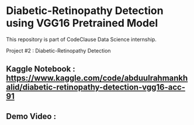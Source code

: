 # Diabetic-Retinopathy Detection using VGG16 Pretrained Model
This repository is part of CodeClause Data Science internship.

Project #2 : Diabetic-Retinopathy Detection

## Kaggle Notebook : https://www.kaggle.com/code/abduulrahmankhalid/diabetic-retinopathy-detection-vgg16-acc-91
## Demo Video : 
